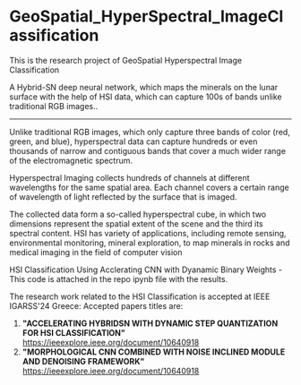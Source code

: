 # GeoSpatial_HyperSpectral_ImageClassification
This is the research project of GeoSpatial Hyperspectral Image Classification

A Hybrid-SN deep neural network, which maps the minerals on the lunar surface with the help of HSI data, which can capture 100s of bands unlike traditional RGB images..



------------------------------------------------------

Unlike traditional RGB images, which only capture three bands of color (red, green, and blue), hyperspectral data can capture hundreds or even thousands of narrow and contiguous bands that cover a much wider range of the electromagnetic spectrum.

Hyperspectral Imaging collects hundreds of channels at different wavelengths for the same spatial area. Each channel covers a certain range of wavelength of light reflected by the surface that is imaged. 

The collected data form a so-called hyperspectral cube, in which two dimensions represent the spatial extent of the scene and the third its spectral content. HSI has variety of applications, including remote sensing, environmental monitoring, mineral exploration, to map minerals in rocks and medical imaging in the field of computer vision 


HSI Classification Using Acclerating CNN with Dyanamic Binary Weights - This code is attached in the repo ipynb file with the results.

The research work related to the HSI Classification is accepted at IEEE IGARSS'24 Greece:
Accepted papers titles
are:
1. **"ACCELERATING HYBRIDSN WITH DYNAMIC STEP QUANTIZATION FOR HSI
CLASSIFICATION"**
https://ieeexplore.ieee.org/document/10640918
3. **"MORPHOLOGICAL CNN COMBINED WITH NOISE INCLINED MODULE AND DENOISING
FRAMEWORK"**
https://ieeexplore.ieee.org/document/10640918



